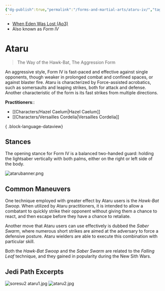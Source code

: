 ```yaml
---
{"dg-publish":true,"permalink":"/forms-and-martial-arts/ataru-iv/","tags":["form"],"noteIcon":"saber1"}
---
```


- [When Eden Was Lost (Ao3)](https://archiveofourown.org/works/19334440)
- Also known as *Form IV*
# Ataru
>The Way of the Hawk-Bat, The Aggression Form

An aggressive style, Form IV is fast-paced and effective against single opponents, though weaker in prolonged combat and confined spaces, or against blaster fire. Ataru is characterized by Force-assisted acrobatics, such as somersaults and leaping strikes, both for attack and defense. Another characteristic of the form is its fast strikes from multiple directions. 

**Practitioners**::
- [[Characters/Hazel Caelum\|Hazel Caelum]]
- [[Characters/Versailles Cordelia\|Versailles Cordelia]]

{ .block-language-dataview}
## Stances
The opening stance for Form IV is a balanced two-handed guard: holding the lightsaber vertically with both palms, either on the right or left side of the body.

![atarubanner.png](/img/user/Photos/atarubanner.png)
## Common Maneuvers
One technique employed with greater effect by Ataru users is the *Hawk-Bat Swoop*. When utilized by Ataru practitioners, it is intended to allow a combatant to quickly strike their opponent without giving them a chance to react, and then escape before they have a chance to retaliate. 

Another move that Ataru users can use effectively is dubbed the *Saber Swarm*, where numerous short strikes are aimed at the adversary to force a defensive posture. Ataru wielders are able to execute this combination with particular skill.

Both the *Hawk-Bat Swoop* and the *Saber Swarm* are related to the *Falling Leaf* technique, and they gained in popularity during the New Sith Wars.
## Jedi Path Excerpts
![soresu2 ataru1.jpg](/img/user/Photos/soresu2%20ataru1.jpg)
![ataru2.jpg](/img/user/Photos/ataru2.jpg)

